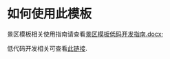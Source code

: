 # 如何使用此模板

景区模板相关使用指南请查看[景区模板低码开发指南.docx](doc%2F%E6%99%AF%E5%8C%BA%E6%A8%A1%E6%9D%BF%E4%BD%8E%E7%A0%81%E5%BC%80%E5%8F%91%E6%8C%87%E5%8D%97.docx);

低代码开发相关可查看[此链接](https://developer.harmonyos.com/cn/docs/documentation/doc-guides/ide-low-code-0000001158284713#section117114015189).
